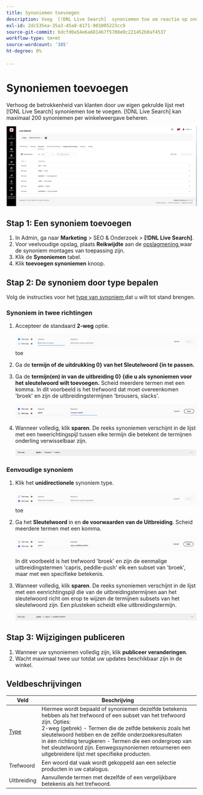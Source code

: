 ```yaml
---
title: Synoniemen toevoegen
description: Voeg  [!DNL Live Search]  synoniemen toe om reactie op onderzoeksverzoeken te verbeteren.
exl-id: 2dc535ea-35a3-45a8-8171-901005223cc9
source-git-commit: 6dcfd0a54e6a6814b7f5708e0c221452b8af4537
workflow-type: tm+mt
source-wordcount: '385'
ht-degree: 0%

---
```


# Synoniemen toevoegen

Verhoog de betrokkenheid van klanten door uw eigen gekrulde lijst met [!DNL Live Search] synoniemen toe te voegen. [!DNL Live Search] kan maximaal 200 synoniemen per winkelweergave beheren.

![[!DNL Live Search] synonyms ](assets/synonym-workspace.png)

## Stap 1: Een synoniem toevoegen

1. In Admin, ga naar **Marketing** > SEO &amp; Onderzoek > **[!DNL Live Search]**.
1. Voor veelvoudige opslag, plaats **Reikwijdte** aan de [ opslagmening ](https://experienceleague.adobe.com/docs/commerce-admin/start/setup/websites-stores-views.html#scope-settings) waar de synoniem montages van toepassing zijn.
1. Klik de **Synoniemen** tabel.
1. Klik **toevoegen synoniemen** knoop.

## Stap 2: De synoniem door type bepalen

Volg de instructies voor het [ type van synoniem ](synonyms-type.md) dat u wilt tot stand brengen.

### Synoniem in twee richtingen

1. Accepteer de standaard **2-weg** optie.

   ![ voeg synoniem in twee richtingen ](assets/synonym-add-two-way.png) toe

1. Ga de **termijn of de uitdrukking 0&rbrace; van het Sleutelwoord &lbrace;in te passen.**
1. Ga de **termijn(en) in van de uitbreiding 0&rbrace; &lbrace;die u als synoniemen voor het sleutelwoord wilt toevoegen.** Scheid meerdere termen met een komma.
In dit voorbeeld is het trefwoord dat moet overeenkomen &#39;broek&#39; en zijn de uitbreidingstermijnen &#39;brousers, slacks&#39;.

   ![ In twee richtingen synoniem voorbeeld ](assets/synonym-add-two-way-example.png)

1. Wanneer volledig, klik **sparen**.
De reeks synoniemen verschijnt in de lijst met een tweerichtingspijl tussen elke termijn die betekent de termijnen onderling verwisselbaar zijn.

   ![ synoniem met twee richtingen ](assets/synonym-two-way.png)

### Eenvoudige synoniem

1. Klik het **unidirectionele** synoniem type.

   ![ voeg eenrichtingssynoniem ](assets/synonym-add-one-way.png) toe

1. Ga het **Sleutelwoord** in en **de voorwaarden van de Uitbreiding**. Scheid meerdere termen met een komma.

   ![ Eenwegs synoniem voorbeeld ](assets/synonym-add-one-way-example.png)

   In dit voorbeeld is het trefwoord &#39;broek&#39; en zijn de eenmalige uitbreidingstermen &#39;capris, peddle-push&#39; elk een subset van &#39;broek&#39;, maar met een specifieke betekenis.

1. Wanneer volledig, klik **sparen**.
De reeks synoniemen verschijnt in de lijst met een eenrichtingspijl die van de uitbreidingstermijnen aan het sleutelwoord richt om erop te wijzen de termijnen subsets van het sleutelwoord zijn. Een plusteken scheidt elke uitbreidingstermijn.

   ![ unidirectionele synoniem ](assets/synonym-one-way.png)

## Stap 3: Wijzigingen publiceren

1. Wanneer uw synoniemen volledig zijn, klik **publiceer veranderingen**.
1. Wacht maximaal twee uur totdat uw updates beschikbaar zijn in de winkel.

## Veldbeschrijvingen

| Veld | Beschrijving |
|--- |--- |
| [ Type ](synonyms.md) | Hiermee wordt bepaald of synoniemen dezelfde betekenis hebben als het trefwoord of een subset van het trefwoord zijn. Opties:<br /> 2-weg (gebrek) - Termen die de zelfde betekenis zoals het sleutelwoord hebben en de zelfde onderzoeksresultaten <br /> in één richting terugkeren - Termen die een ondergroep van het sleutelwoord zijn. Eenwegssynoniemen retourneren een uitgebreidere lijst met specifieke producten. |
| Trefwoord | Een woord dat vaak wordt gekoppeld aan een selectie producten in uw catalogus. |
| Uitbreiding | Aanvullende termen met dezelfde of een vergelijkbare betekenis als het trefwoord. |
